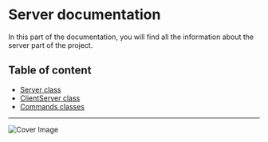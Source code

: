 # Server documentation

In this part of the documentation, you will find all the information about the server part of the project.

## Table of content

- [Server class](./project/codeDocumentation/server/Server.md)
- [ClientServer class](./project/codeDocumentation/server/ClientServer.md)
- [Commands classes](./project/codeDocumentation/server/commands.md)

---

<img src="_media/Server.drawio.svg" style="width:auto; height:auto;" alt="Cover Image">